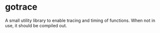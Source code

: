# gotrace
A small utility library to enable tracing and timing of functions. When not in use, it should be compiled out.
